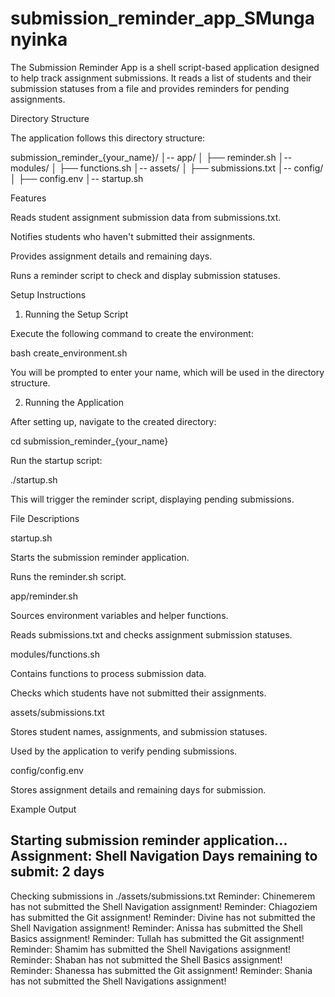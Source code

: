 # submission_reminder_app_SMunganyinka

The Submission Reminder App is a shell script-based application designed to help track assignment submissions. It reads a list of students and their submission statuses from a file and provides reminders for pending assignments.

Directory Structure

The application follows this directory structure:

submission_reminder_{your_name}/
│-- app/
│   ├── reminder.sh
│-- modules/
│   ├── functions.sh
│-- assets/
│   ├── submissions.txt
│-- config/
│   ├── config.env
│-- startup.sh

Features

Reads student assignment submission data from submissions.txt.

Notifies students who haven't submitted their assignments.

Provides assignment details and remaining days.

Runs a reminder script to check and display submission statuses.

Setup Instructions

1. Running the Setup Script

Execute the following command to create the environment:

bash create_environment.sh

You will be prompted to enter your name, which will be used in the directory structure.

2. Running the Application

After setting up, navigate to the created directory:

cd submission_reminder_{your_name}

Run the startup script:

./startup.sh

This will trigger the reminder script, displaying pending submissions.

File Descriptions

startup.sh

Starts the submission reminder application.

Runs the reminder.sh script.

app/reminder.sh

Sources environment variables and helper functions.

Reads submissions.txt and checks assignment submission statuses.

modules/functions.sh

Contains functions to process submission data.

Checks which students have not submitted their assignments.

assets/submissions.txt

Stores student names, assignments, and submission statuses.

Used by the application to verify pending submissions.

config/config.env

Stores assignment details and remaining days for submission.

Example Output

Starting submission reminder application...
Assignment: Shell Navigation
Days remaining to submit: 2 days
--------------------------------------------
Checking submissions in ./assets/submissions.txt
Reminder: Chinemerem has not submitted the Shell Navigation assignment!
Reminder: Chiagoziem has submitted the Git assignment!
Reminder: Divine has not submitted the Shell Navigation assignment!
Reminder: Anissa has submitted the Shell Basics assignment!
Reminder: Tullah has submitted the Git assignment!
Reminder: Shamim has submitted the Shell Navigations assignment!
Reminder: Shaban has not submitted the Shell Basics assignment!
Reminder: Shanessa has submitted the Git assignment!
Reminder: Shania has not submitted the Shell Navigations assignment!
